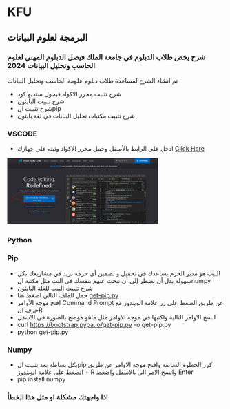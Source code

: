 # KFU 

## البرمجة لعلوم البيانات

### شرح يخص طلاب الدبلوم في جامعة الملك فيصل الدبلوم المهني لعلوم الحاسب وتحليل البيانات 2024

تم انشاء الشرح لمساعدة طلاب دبلوم علومة الحاسب وتحليل البيانات

- شرح تثبيت محرر الاكواد فيجول ستديو كود
- شرح تثبيت البايثون
- شرح تثبيت الpip
- شرح تثبيت مكتبات تحليل البيانات في لغة بايثون

### VSCODE
- ادخل على الرابط بالأسفل وحمل محرر الاكواد وثبته على جهازك
[Click Here](https://code.visualstudio.com/)
<img src="vscode.png" style="width:350px;" alt="Welcome Screen" />

### Python
[](https://www.youtube.com/watch?v=02a5T6ktx8M&list=PLDoPjvoNmBAyE_gei5d18qkfIe-Z8mocs&index=2&ab_channel=ElzeroWebSchool)


### Pip
- البيب هو مدير الحزم يساعدك في تحميل و تضمين أي حزمة تريد في مشاريعك بكل سهولة بدل أن تضطر إلى أن تبحث عنهم بنفسك في النت مثل مكتبة الnumpy
- شرح تثبيت البيب للغلة البايثون
- حمل الملف التالي اضغط هنا [get-pip.py](https://bootstrap.pypa.io/get-pip.py)
- افتح موجه الأوامر Command Prompt عن طريق الضغط على زر علامة الويندوز مع حرف الR
- انسخ الاوامر التالية واكتبها في موجه الاوامر مثل ماهو موضح بالصورة في الاسفل
- curl https://bootstrap.pypa.io/get-pip.py -o get-pip.py
- python get-pip.py



### Numpy
- بكل بساطة بعد تثبيت الpip كرر الخطوة السابقة وافتح موجه الاوامر عن طريق الضغط على علامة الويندوز + R وانسخ الامر الي بالاسفل واضغط Enter
- pip install numpy

### اذا واجهتك مشكلة او مثل هذا الخطأ

